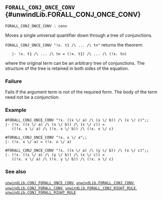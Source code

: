 ## `FORALL_CONJ_ONCE_CONV` {#unwindLib.FORALL_CONJ_ONCE_CONV}


```
FORALL_CONJ_ONCE_CONV : conv
```



Moves a single universal quantifier down through a tree of conjunctions.


`FORALL_CONJ_ONCE_CONV "!x. t1 /\ ... /\ tn"` returns the theorem:
    
       |- !x. t1 /\ ... /\ tn = (!x. t1) /\ ... /\ (!x. tn)
    
where the original term can be an arbitrary tree of conjunctions. The
structure of the tree is retained in both sides of the equation.

### Failure

Fails if the argument term is not of the required form. The body of the term
need not be a conjunction.

### Example

    
    #FORALL_CONJ_ONCE_CONV "!x. ((x \/ a) /\ (x \/ b)) /\ (x \/ c)";;
    |- (!x. ((x \/ a) /\ (x \/ b)) /\ (x \/ c)) =
       ((!x. x \/ a) /\ (!x. x \/ b)) /\ (!x. x \/ c)
    
    #FORALL_CONJ_ONCE_CONV "!x. x \/ a";;
    |- (!x. x \/ a) = (!x. x \/ a)
    
    #FORALL_CONJ_ONCE_CONV "!x. ((x \/ a) /\ (y \/ b)) /\ (x \/ c)";;
    |- (!x. ((x \/ a) /\ (y \/ b)) /\ (x \/ c)) =
       ((!x. x \/ a) /\ (!x. y \/ b)) /\ (!x. x \/ c)
    

### See also

[`unwindLib.CONJ_FORALL_ONCE_CONV`](#unwindLib.CONJ_FORALL_ONCE_CONV), [`unwindLib.FORALL_CONJ_CONV`](#unwindLib.FORALL_CONJ_CONV), [`unwindLib.CONJ_FORALL_CONV`](#unwindLib.CONJ_FORALL_CONV), [`unwindLib.FORALL_CONJ_RIGHT_RULE`](#unwindLib.FORALL_CONJ_RIGHT_RULE), [`unwindLib.CONJ_FORALL_RIGHT_RULE`](#unwindLib.CONJ_FORALL_RIGHT_RULE)

